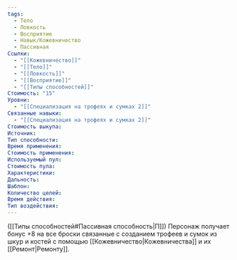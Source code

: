 ```yaml
---
tags:
  - Тело
  - Ловкость
  - Восприятие
  - Навык/Кожевничество
  - Пассивная
Ссылки:
  - "[[Кожевничество]]"
  - "[[Тело]]"
  - "[[Ловкость]]"
  - "[[Восприятие]]"
  - "[[Типы способностей]]"
Стоимость: "15"
Уровни:
  - "[[Специализация на трофеях и сумках 2]]"
Связанные навыки:
  - "[[Специализация на трофеях и сумках 2]]"
Стоимость выкупа:
Источник:
Тип способности:
Время применения:
Стоимость применения:
Используемый пул:
Стоимость пула:
Характеристики:
Дальность:
Шаблон:
Количество целей:
Время действия:
Тип воздействия:
---
```

([[Типы способностей#Пассивная способность|П]]) Персонаж получает бонус +8 на все броски связанные с созданием трофеев и сумок из шкур и костей с помощью [[Кожевничество|Кожевничества]] и их [[Ремонт|Ремонту]].